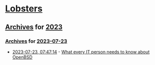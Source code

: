 # [Lobsters](../../../README.md)

## [Archives](../../index.md) for [2023](../index.md)

### [Archives](../../index.md) for [2023-07-23](index.md)

* [2023-07-23, 07:47:14](https://lobste.rs/s/mrmjlz/what_every_it_person_needs_know_about) - [What every IT person needs to know about OpenBSD](https://nxdomain.no/~peter/what_every_it_person_needs_to_know_about_openbsd.html)
